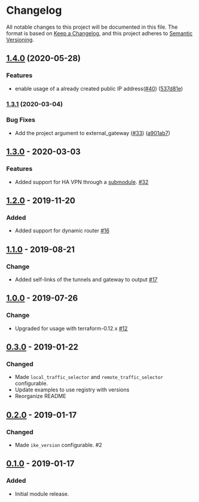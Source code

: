 # Changelog

All notable changes to this project will be documented in this file. The format is based on [Keep a Changelog](https://keepachangelog.com/en/1.0.0/),
and this project adheres to [Semantic Versioning](https://semver.org/spec/v2.0.0.html).

## [1.4.0](https://www.github.com/terraform-google-modules/terraform-google-vpn/compare/v1.3.1...v1.4.0) (2020-05-28)


### Features

* enable usage of a already created public IP address([#40](https://www.github.com/terraform-google-modules/terraform-google-vpn/issues/40)) ([537d81e](https://www.github.com/terraform-google-modules/terraform-google-vpn/commit/537d81ee10a1e7b142cf5a1f84e9d1c31b22a9dd))

### [1.3.1](https://www.github.com/terraform-google-modules/terraform-google-vpn/compare/v1.3.0...v1.3.1) (2020-03-04)


### Bug Fixes

* Add the project argument to external_gateway ([#33](https://www.github.com/terraform-google-modules/terraform-google-vpn/issues/33)) ([a901ab7](https://www.github.com/terraform-google-modules/terraform-google-vpn/commit/a901ab7e89aed7dffddbcd90920918fac33a71be))

## [1.3.0] - 2020-03-03

### Features
- Added support for HA VPN through a [submodule](./modules/vpn_ha). [#32](https://github.com/terraform-google-modules/terraform-google-vpn/pull/32)

## [1.2.0] - 2019-11-20

### Added
- Added support for dynamic router [#16]

## [1.1.0] - 2019-08-21

### Change

- Added self-links of the tunnels and gateway to output [#17]

## [1.0.0] - 2019-07-26

### Change

- Upgraded for usage with terraform-0.12.x [#12]

## [0.3.0] - 2019-01-22

### Changed

- Made `local_traffic_selector` and `remote_traffic_selector` configurable.
- Update examples to use registry with versions
- Reorganize README

## [0.2.0] - 2019-01-17

### Changed

- Made `ike_version` configurable. #2

## [0.1.0] - 2019-01-17

### Added

- Initial module release.

[1.3.0]: https://github.com/terraform-google-modules/terraform-google-vpn/compare/v1.2.0...v1.3.0
[1.2.0]: https://github.com/terraform-google-modules/terraform-google-vpn/compare/v1.1.0...v1.2.0
[1.1.0]: https://github.com/terraform-google-modules/terraform-google-vpn/compare/v1.0.0...v1.1.0
[1.0.0]: https://github.com/terraform-google-modules/terraform-google-vpn/compare/v0.3.0...v1.0.0
[0.3.0]: https://github.com/terraform-google-modules/terraform-google-vpn/compare/v0.2.0...v0.3.0
[0.2.0]: https://github.com/terraform-google-modules/terraform-google-vpn/compare/v0.1.0...v0.2.0
[0.1.0]: https://github.com/terraform-google-modules/terraform-google-vpn/releases/tag/v0.1.0

[#12]: https://github.com/terraform-google-modules/terraform-google-vpn/pull/12
[#16]: https://github.com/terraform-google-modules/terraform-google-vpn/pull/16/
[#17]: https://github.com/terraform-google-modules/terraform-google-vpn/pull/17
